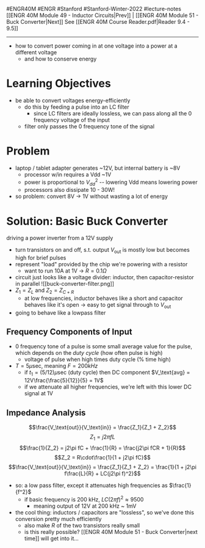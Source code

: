 #ENGR40M #ENGR #Stanford #Stanford-Winter-2022 #lecture-notes 
[[ENGR 40M Module 49 - Inductor Circuits|Prev]] | [[ENGR 40M Module 51 - Buck Converter|Next]]
See [[ENGR 40M Course Reader.pdf|Reader 9.4 - 9.5]]
___
- how to convert power coming in at one voltage into a power at a different voltage
	- and how to conserve energy

# Learning Objectives
- be able to convert voltages energy-efficiently
	- do this by feeding a pulse into an LC filter
		- since LC filters are ideally lossless, we can pass along all the 0 frequency voltage of the input
	- filter only passes the 0 frequency tone of the signal

# Problem
- laptop / tablet adapter generates ~12V, but internal battery is ~8V
	- processor w/in requires a Vdd ~1V
	- power is proportional to $V_{dd}^2$ -- lowering Vdd means lowering power
	- processors also dissipate 10 - 30W!
- so problem: convert 8V -> 1V without wasting a lot of energy

# Solution: Basic Buck Converter
driving a power inverter from a 12V supply
- turn transistors on and off, s.t. output $V_\text{out}$ is mostly low but becomes high for brief pulses
- represent "load" provided by the chip we're powering with a resistor
	- want to run 10A at 1V -> $R = 0.1\Omega$
- circuit just looks like a voltage divider: inductor, then capacitor-resistor in parallel
![[buck-converter-filter.png]]
- $Z_1 = Z_L$ and $Z_2 = Z_{C+R}$
	- at low frequencies, inductor behaves like a short and capacitor behaves like it's open -> easy to get signal through to $V_\text{out}$
- going to behave like a lowpass filter

## Frequency Components of Input
- 0 frequency tone of a pulse is some small average value for the pulse, which depends on the *duty cycle* (how often pulse is high)
	- voltage of pulse when high times duty cycle (% time high)
- $T = 5\mu\text{sec}$, meaning $F = 200 kHz$
	- if $t_1 = (5/12)\mu\text{sec}$ (duty cycle) then DC component $V_\text{avg} = 12V\frac{\frac{5}{12}}{5} = 1V$
	- if we attenuate all higher frequencies, we're left with this lower DC signal at 1V

## Impedance Analysis
$$\frac{V_\text{out}}{V_\text{in}} = \frac{Z_1}{Z_1 + Z_2}$$
$$Z_1 = j2\pi fL$$
$$\frac{1}{Z_2} = j2\pi fC + \frac{1}{R} = \frac{j2\pi fCR + 1}{R}$$
$$Z_2 = R\cdot\frac{1}{1 + j2\pi fC}$$
$$\frac{V_\text{out}}{V_\text{in}} = \frac{Z_1}{Z_1 + Z_2} = \frac{1}{1 + j2\pi f\frac{L}{R} + LC(j2\pi f)^2}$$
- so: a low pass filter, except it attenuates high frequencies as $\frac{1}{f^2}$
	- if basic frequency is 200 kHz, $LC(2\pi f)^2\approx 9500$
		- meaning output of 12V at 200 kHz ~ 1mV
- the cool thing: inductors / capacitors are "lossless", so we've done this conversion pretty much efficiently
	- also make $R$ of the two transistors really small
	- is this really possible? [[ENGR 40M Module 51 - Buck Converter|next time]] will get into it...